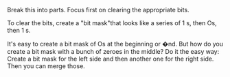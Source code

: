 Break this into parts. Focus first on clearing the appropriate bits.

To clear the bits, create a "bit mask"that looks like a series of 1 s, then Os, then 1 s.

It's easy to create a bit mask of Os at the beginning or �nd. But how do you create a bit
mask with a bunch of zeroes in the middle? Do it the easy way: Create a bit mask for the
left side and then another one for the right side. Then you can merge those.
